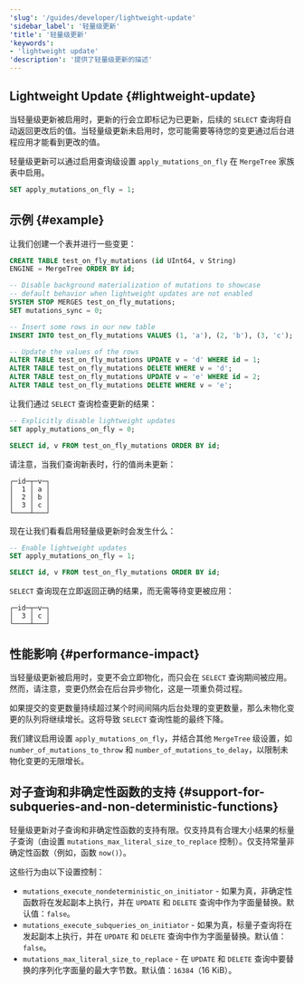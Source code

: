 ```yaml
---
'slug': '/guides/developer/lightweight-update'
'sidebar_label': '轻量级更新'
'title': '轻量级更新'
'keywords':
- 'lightweight update'
'description': '提供了轻量级更新的描述'
---
```




## Lightweight Update {#lightweight-update}

当轻量级更新被启用时，更新的行会立即标记为已更新，后续的 `SELECT` 查询将自动返回更改后的值。当轻量级更新未启用时，您可能需要等待您的变更通过后台进程应用才能看到更改的值。

轻量级更新可以通过启用查询级设置 `apply_mutations_on_fly` 在 `MergeTree` 家族表中启用。

```sql
SET apply_mutations_on_fly = 1;
```

## 示例 {#example}

让我们创建一个表并进行一些变更：
```sql
CREATE TABLE test_on_fly_mutations (id UInt64, v String)
ENGINE = MergeTree ORDER BY id;

-- Disable background materialization of mutations to showcase
-- default behavior when lightweight updates are not enabled
SYSTEM STOP MERGES test_on_fly_mutations;
SET mutations_sync = 0;

-- Insert some rows in our new table
INSERT INTO test_on_fly_mutations VALUES (1, 'a'), (2, 'b'), (3, 'c');

-- Update the values of the rows
ALTER TABLE test_on_fly_mutations UPDATE v = 'd' WHERE id = 1;
ALTER TABLE test_on_fly_mutations DELETE WHERE v = 'd';
ALTER TABLE test_on_fly_mutations UPDATE v = 'e' WHERE id = 2;
ALTER TABLE test_on_fly_mutations DELETE WHERE v = 'e';
```

让我们通过 `SELECT` 查询检查更新的结果：
```sql
-- Explicitly disable lightweight updates
SET apply_mutations_on_fly = 0;

SELECT id, v FROM test_on_fly_mutations ORDER BY id;
```

请注意，当我们查询新表时，行的值尚未更新：

```response
┌─id─┬─v─┐
│  1 │ a │
│  2 │ b │
│  3 │ c │
└────┴───┘
```

现在让我们看看启用轻量级更新时会发生什么：

```sql
-- Enable lightweight updates
SET apply_mutations_on_fly = 1;

SELECT id, v FROM test_on_fly_mutations ORDER BY id;
```

`SELECT` 查询现在立即返回正确的结果，而无需等待变更被应用：

```response
┌─id─┬─v─┐
│  3 │ c │
└────┴───┘
```

## 性能影响 {#performance-impact}

当轻量级更新被启用时，变更不会立即物化，而只会在 `SELECT` 查询期间被应用。然而，请注意，变更仍然会在后台异步物化，这是一项重负荷过程。

如果提交的变更数量持续超过某个时间间隔内后台处理的变更数量，那么未物化变更的队列将继续增长。这将导致 `SELECT` 查询性能的最终下降。

我们建议启用设置 `apply_mutations_on_fly`，并结合其他 `MergeTree` 级设置，如 `number_of_mutations_to_throw` 和 `number_of_mutations_to_delay`，以限制未物化变更的无限增长。

## 对子查询和非确定性函数的支持 {#support-for-subqueries-and-non-deterministic-functions}

轻量级更新对子查询和非确定性函数的支持有限。仅支持具有合理大小结果的标量子查询（由设置 `mutations_max_literal_size_to_replace` 控制）。仅支持常量非确定性函数（例如，函数 `now()`）。

这些行为由以下设置控制：

- `mutations_execute_nondeterministic_on_initiator` - 如果为真，非确定性函数将在发起副本上执行，并在 `UPDATE` 和 `DELETE` 查询中作为字面量替换。默认值：`false`。
- `mutations_execute_subqueries_on_initiator` - 如果为真，标量子查询将在发起副本上执行，并在 `UPDATE` 和 `DELETE` 查询中作为字面量替换。默认值：`false`。
- `mutations_max_literal_size_to_replace` - 在 `UPDATE` 和 `DELETE` 查询中要替换的序列化字面量的最大字节数。默认值：`16384`（16 KiB）。
